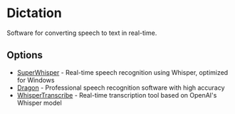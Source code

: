 # Dictation

Software for converting speech to text in real-time.

## Options

- [SuperWhisper](https://github.com/Const-me/Whisper) - Real-time speech recognition using Whisper, optimized for Windows
- [Dragon](https://www.nuance.com/dragon.html) - Professional speech recognition software with high accuracy
- [WhisperTranscribe](https://github.com/lewangdev/whisper-transcribe) - Real-time transcription tool based on OpenAI's Whisper model
